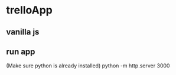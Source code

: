 # trelloApp 
## vanilla js
 
 ## run app
(Make sure python is already installed)
python -m http.server 3000